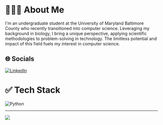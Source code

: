 # 👩🏻‍💻 About Me
I'm an undergraduate student at the University of Maryland Baltimore County who recently transitioned into computer science. Leveraging my background in biology, I bring a unique perspective, applying scientific methodologies to problem-solving in technology. The limitless potential and impact of this field fuels my interest in computer science.


## 🌐 Socials
[![LinkedIn](https://img.shields.io/badge/LinkedIn-%230077B5.svg?logo=linkedin&logoColor=white)](https://linkedin.com/in/nuhaaajamu/) 

# ✅ Tech Stack
![Python](https://img.shields.io/badge/python-3670A0?style=plastic&logo=python&logoColor=ffdd54)

---
[![](https://visitcount.itsvg.in/api?id=nuhaaajamu&icon=0&color=6)](https://visitcount.itsvg.in)

<!-- Proudly created with GPRM ( https://gprm.itsvg.in ) -->
